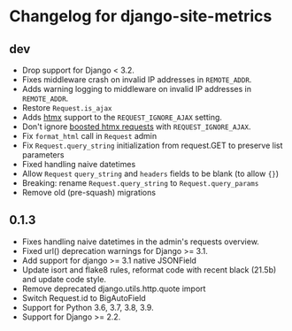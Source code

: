 # Changelog for django-site-metrics

## dev

* Drop support for Django < 3.2.
* Fixes middleware crash on invalid IP addresses in ``REMOTE_ADDR``.
* Adds warning logging to middleware on invalid IP addresses in
  ``REMOTE_ADDR``.
* Restore `Request.is_ajax`
* Adds [htmx](https://htmx.org/) support to the ``REQUEST_IGNORE_AJAX``
  setting.
* Don't ignore [boosted htmx requests](https://htmx.org/attributes/hx-boost/)
  with ``REQUEST_IGNORE_AJAX``.
* Fix `format_html` call in `Request` admin
* Fix `Request.query_string` initialization from request.GET to preserve list parameters
* Fixed handling naive datetimes
* Allow `Request` `query_string` and `headers` fields to be blank (to allow `{}`)
* Breaking: rename `Request.query_string` to `Request.query_params`
* Remove old (pre-squash) migrations

## 0.1.3

* Fixes handling naive datetimes in the admin's requests overview.
* Fixed url() deprecation warnings for Django >= 3.1.
* Add support for django >= 3.1 native JSONField
* Update isort and flake8 rules, reformat code with recent black (21.5b) and update code style.
* Remove deprecated django.utils.http.quote import
* Switch Request.id to BigAutoField
* Support for Python 3.6, 3.7, 3.8, 3.9.
* Support for Django >= 2.2.
